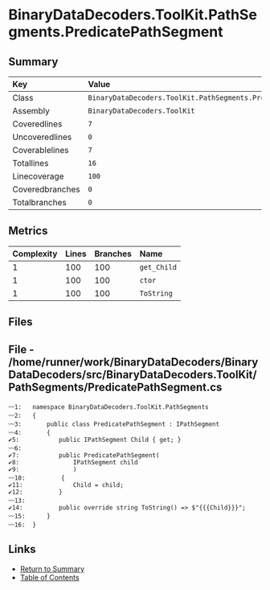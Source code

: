 ﻿# BinaryDataDecoders.ToolKit.PathSegments.PredicatePathSegment

## Summary

| Key             | Value                                                          |
| :-------------- | :------------------------------------------------------------- |
| Class           | `BinaryDataDecoders.ToolKit.PathSegments.PredicatePathSegment` |
| Assembly        | `BinaryDataDecoders.ToolKit`                                   |
| Coveredlines    | `7`                                                            |
| Uncoveredlines  | `0`                                                            |
| Coverablelines  | `7`                                                            |
| Totallines      | `16`                                                           |
| Linecoverage    | `100`                                                          |
| Coveredbranches | `0`                                                            |
| Totalbranches   | `0`                                                            |

## Metrics

| Complexity | Lines | Branches | Name        |
| :--------- | :---- | :------- | :---------- |
| 1          | 100   | 100      | `get_Child` |
| 1          | 100   | 100      | `ctor`      |
| 1          | 100   | 100      | `ToString`  |

## Files

## File - /home/runner/work/BinaryDataDecoders/BinaryDataDecoders/src/BinaryDataDecoders.ToolKit/PathSegments/PredicatePathSegment.cs

```CSharp
〰1:   namespace BinaryDataDecoders.ToolKit.PathSegments
〰2:   {
〰3:       public class PredicatePathSegment : IPathSegment
〰4:       {
✔5:           public IPathSegment Child { get; }
〰6:   
✔7:           public PredicatePathSegment(
✔8:               IPathSegment child
✔9:               )
〰10:          {
✔11:              Child = child;
✔12:          }
〰13:  
✔14:          public override string ToString() => $"{{{Child}}}";
〰15:      }
〰16:  }
```

## Links

* [Return to Summary](Summary.md)
* [Table of Contents](../TOC.md)

